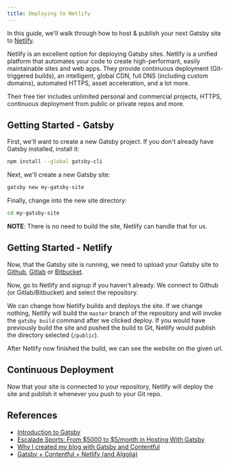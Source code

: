 ```yaml
---
title: Deploying to Netlify
---
```


In this guide, we'll walk through how to host & publish your next Gatsby site to [Netlify](https://www.netlify.com/).

Netlify is an excellent option for deploying Gatsby sites. Netlify is a unified
platform that automates your code to create high-performant, easily maintainable
sites and web apps. They provide continuous deployment (Git-triggered builds),
an intelligent, global CDN, full DNS (including custom domains), automated
HTTPS, asset acceleration, and a lot more.

Their free tier includes unlimited personal and commercial projects, HTTPS,
continuous deployment from public or private repos and more.

## Getting Started - Gatsby

First, we'll want to create a new Gatsby project. If you don't already have Gatsby installed, install it:

```sh
npm install --global gatsby-cli
```

Next, we'll create a new Gatsby site:

```sh
gatsby new my-gatsby-site
```

Finally, change into the new site directory:

```sh
cd my-gatsby-site
```

**NOTE**: There is no need to build the site, Netlify can handle that for us.

## Getting Started - Netlify

Now, that the Gatsby site is running, we need to upload your Gatsby site to [Github](https://github.com/), [Gitlab](https://about.gitlab.com/) or [Bitbucket](https://bitbucket.org/).

Now, go to Netlify and signup if you haven't already.
We connect to Github (or Gitlab/Bitbucket) and select the repository.

We can change how Netlify builds and deploys the site.
If we change nothing, Netlify will build the `master` branch of the repository and will invoke the `gatsby build` command after we clicked deploy.
If you would have previously build the site and pushed the build to Git, Netlify would publish the directory selected (`/public`).

After Netlify now finished the build, we can see the website on the given url.

## Continuous Deployment

Now that your site is connected to your repository, Netlify will deploy the site and publish it whenever you push to your Git repo.

## References

- [Introduction to Gatsby](https://www.gatsbyjs.org/blog/2017-05-31-introduction-to-gatsby/#deployment)
- [Escalade Sports: From $5000 to $5/month in Hosting With Gatsby](https://www.gatsbyjs.org/blog/2018-06-14-escalade-sports-from-5000-to-5-in-hosting/)
- [Why I created my blog with Gatsby and Contentful](https://www.gatsbyjs.org/blog/2017-11-09-why-i-created-my-blog-with-gatsby-and-contentful/#hosting-with-netlify)
- [Gatsby + Contentful + Netlify (and Algolia)](https://www.gatsbyjs.org/blog/2017-12-06-gatsby-plus-contentful-plus-netlify/#solution-netlify--gatsby)

